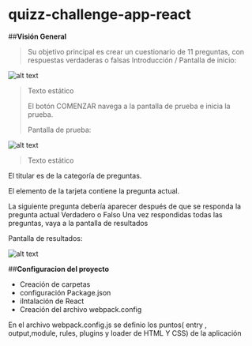 # quizz-challenge-app-react
##**Visión General**
>Su objetivo principal es crear un cuestionario de 11 preguntas, con respuestas verdaderas o falsas
>Introducción / Pantalla de inicio:

![alt text](https://gitlab.com/mocipublic/front-code-challenge/-/wikis/uploads/916fda286a0698abd0fb3523f0468e1e/Intro.png)
>Texto estático
>
>El botón COMENZAR navega a la pantalla de prueba e inicia la prueba.
>
>Pantalla de prueba:
>
![alt text](https://gitlab.com/mocipublic/front-code-challenge/-/wikis/uploads/bb9c9b56cb63aa495bf9bd88d61b7de4/Quiz.png)

>Texto estático

El titular es de la categoría de preguntas.

El elemento de la tarjeta contiene la pregunta actual.

La siguiente pregunta debería aparecer después de que se responda la pregunta actual Verdadero o Falso
Una vez respondidas todas las preguntas, vaya a la pantalla de resultados

Pantalla de resultados:


![alt text](https://gitlab.com/mocipublic/front-code-challenge/-/wikis/uploads/435657f18f95e254bdef2c44ac2db88a/Score.png)

##**Configuracion del proyecto**
<ul>
  <li>Creación de carpetas</li>
   <li>configuración Package.json</li>
  <li>iIntalación de React</Li>
   <li>Creación del archivo webpack.config</li>
   </ul>
   
   En el archivo webpack.config.js se definio los puntos( entry , output,module, rules, plugins y loader de HTML Y CSS) de la aplicación
   
